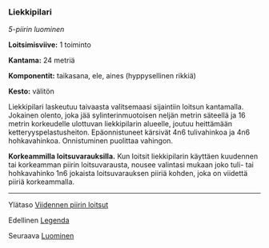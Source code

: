 ### Liekkipilari

*5-piirin luominen*

**Loitsimisviive:** 1 toiminto

**Kantama:** 24 metriä

**Komponentit:** taikasana, ele, aines (hyppysellinen rikkiä)

**Kesto:** välitön

Liekkipilari laskeutuu taivaasta valitsemaasi sijaintiin loitsun kantamalla. Jokainen olento, joka jää sylinterinmuotoisen neljän metrin säteellä ja 16 metrin korkeudelle ulottuvan liekkipilarin alueelle, joutuu heittämään ketteryyspelastusheiton. Epäonnistuneet kärsivät 4n6 tulivahinkoa ja 4n6 hohkavahinkoa. Onnistuminen puolittaa vahingon.

**Korkeammilla loitsuvarauksilla.** Kun loitsit liekkipilarin käyttäen kuudennen tai korkeamman piirin loitsuvarausta, nousee valintasi mukaan joko tuli- tai hohkavahinko 1n6 jokaista loitsuvarauksen piiriä kohden, joka on viidettä piiriä korkeammalla.

---

Ylätaso [Viidennen piirin loitsut](5_piirin_loitsut.md)

Edellinen [Legenda](Legenda.md)

Seuraava [Luominen](Luominen.md)


